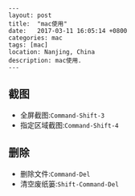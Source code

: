 ```
---
layout: post
title:  "mac使用"
date:   2017-03-11 16:05:14 +0800
categories: mac
tags: [mac]
location: Nanjing, China
description: mac使用.
---
```

## 截图

- 全屏截图:`Command-Shift-3`
- 指定区域截图:`Command-Shift-4`

## 删除

- 删除文件:`Command-Del`
- 清空废纸篓:`Shift-Command-Del`